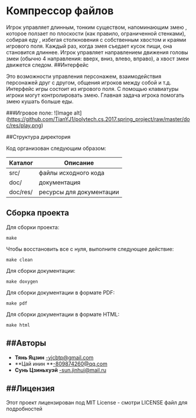# Компрессор файлов

Игрок управляет длинным, тонким существом, напоминающим змею , которое ползает по плоскости (как правило, ограниченной стенками), собирая еду , избегая столкновения с собственным хвостом и краями игрового поля.  Каждый раз, когда змея съедает кусок пищи, она становится длиннее.  Игрок управляет направлением движения головы змеи (обычно 4 направления: вверх, вниз, влево, вправо), а хвост змеи движется следом.
##Интерфейс

Это возможности управления персонажем, взаимодействия персонажей друг с другом, общения игроков между собой и т.д.  Интерфейс игры состоит из  игрового поля. С помощью клавиатуры игроки могут контролировать змею.  Главная задача игрока помогать змею кушать больше еды. 

###Игровое поле:
![Image alt]
(https://github.com/TianYJ1/polytech.cs.2017.spring_project/raw/master/doc/res/play.png)

##Структура директория

Код организован следующим образом:

 Каталог    |  Описание
----------------  |--------------------------
src/            | файлы исходного кода 
doc/            | документация
doc/res/        | ресурсы для документации

## Сборка проекта

Для сборки проекта:
````
make
````
Чтобы восстановить все с нуля, выполните следующее действие:
````
make clean
````
Для сборки документации:
````
make doxygen
````
Для сборки документации в формате PDF:
````
make pdf
````
Для сборки документации в формате HTML:
````
make html
````
##Авторы
---------------------------------------------------------------
* **Тянь Яцзин** -yjcbtp@gmail.com
* **Цай  инин **-809874260@qq.com
*  **Сунь Цзиньхуэй** -sun.jinhui@mail.ru

##Лицензия
---------------------------------------------------------------
Этот проект лицензирован под MIT License - смотри LICENSE файл для подробностей
